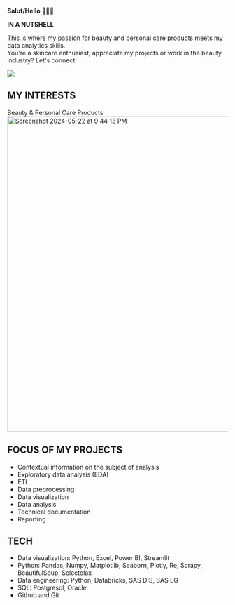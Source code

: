 **Salut/Hello 🙋🏽‍♀️**
<br>

**IN A NUTSHELL**
<br>

This is where my passion for beauty and personal care products meets my data analytics skills.
<br>
You're a skincare enthusiast, appreciate my projects or work in the beauty industry? Let's connect!

<p>
  <a href="mailto:escano.michele@gmail.com?subject=Hello&body=Hi,%20I%20just%20wanted%20to%20say%20hi!"><img src="https://img.shields.io/badge/SAY-HI-PINK?style=flat&color=%23FFB1B1"></a>
</p>

## MY INTERESTS
Beauty & Personal Care Products
<br>
<img width="719" alt="Screenshot 2024-05-22 at 9 44 13 PM" src="https://github.com/DOCUVESTA/docuvesta/assets/164587076/7d39475a-f431-46f5-bf42-bc642559801e">

## FOCUS OF MY PROJECTS
- Contextual information on the subject of analysis
- Exploratory data analysis (EDA)
- ETL
- Data preprocessing
- Data visualization
- Data analysis
- Technical documentation
- Reporting

## TECH 
- Data visualization: Python, Excel, Power BI, Streamlit
- Python: Pandas, Numpy, Matplotlib, Seaborn, Plotly, Re, Scrapy, BeautifulSoup, Selectolax
- Data engineering: Python, Databricks, SAS DIS, SAS EG
- SQL: Postgresql, Oracle
- Github and Git
